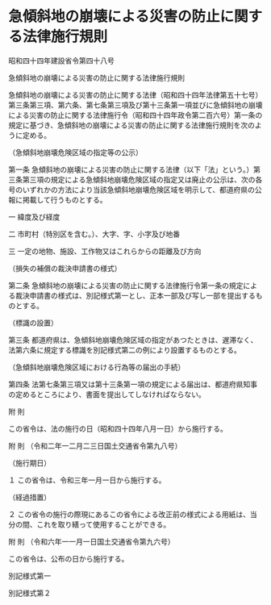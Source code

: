 # 急傾斜地の崩壊による災害の防止に関する法律施行規則

昭和四十四年建設省令第四十八号

急傾斜地の崩壊による災害の防止に関する法律施行規則

急傾斜地の崩壊による災害の防止に関する法律（昭和四十四年法律第五十七号）第三条第三項、第六条、第七条第三項及び第十三条第一項並びに急傾斜地の崩壊による災害の防止に関する法律施行令（昭和四十四年政令第二百六号）第一条の規定に基づき、急傾斜地の崩壊による災害の防止に関する法律施行規則を次のように定める。

（急傾斜地崩壊危険区域の指定等の公示）

第一条 急傾斜地の崩壊による災害の防止に関する法律（以下「法」という。）第三条第三項の規定による急傾斜地崩壊危険区域の指定又は廃止の公示は、次の各号のいずれかの方法により当該急傾斜地崩壊危険区域を明示して、都道府県の公報に掲載して行うものとする。

一 緯度及び経度

二 市町村（特別区を含む。）、大字、字、小字及び地番

三 一定の地物、施設、工作物又はこれらからの距離及び方向

（損失の補償の裁決申請書の様式）

第二条 急傾斜地の崩壊による災害の防止に関する法律施行令第一条の規定による裁決申請書の様式は、別記様式第一とし、正本一部及び写し一部を提出するものとする。

（標識の設置）

第三条 都道府県は、急傾斜地崩壊危険区域の指定があつたときは、遅滞なく、法第六条に規定する標識を別記様式第二の例により設置するものとする。

（急傾斜地崩壊危険区域における行為等の届出の手続）

第四条 法第七条第三項又は第十三条第一項の規定による届出は、都道府県知事の定めるところにより、書面を提出してしなければならない。

附 則

この省令は、法の施行の日（昭和四十四年八月一日）から施行する。

附 則 （令和二年一二月二三日国土交通省令第九八号）

（施行期日）

１ この省令は、令和三年一月一日から施行する。

（経過措置）

２ この省令の施行の際現にあるこの省令による改正前の様式による用紙は、当分の間、これを取り繕って使用することができる。

附 則 （令和六年一一月一日国土交通省令第九六号）

この省令は、公布の日から施行する。

別記様式第一

[](/./pict/2FH00000048252.pdf)

別記様式第２

[](/./pict/2FH00000048253.pdf)
